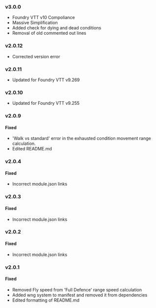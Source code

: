 ### v3.0.0
- Foundry VTT v10 Compoliance
- Massive Simplification
- Added check for dying and dead conditions
- Removal of old commented out lines

### v2.0.12
- Corrected version error

### v2.0.11
-   Updated for Foundry VTT v9.269

### v2.0.10
-   Updated for Foundry VTT v9.255

### v2.0.9

#### Fixed
- 'Walk vs standard' error in the exhausted condition movement range calculation.
- Edited README.md

### v2.0.4

#### Fixed

- Incorrect module.json links

### v2.0.3

#### Fixed

- Incorrect module.json links

### v2.0.2

#### Fixed

- Incorrect module.json links

### v2.0.1

#### Fixed

- Removed Fly speed from 'Full Defence' range speed calculation
- Added wng system to manifest and removed it from dependencies
- Edited formatting of README.md
